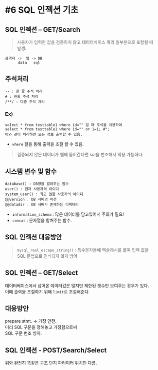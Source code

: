 #6 SQL 인젝션 기초
===================

## SQL 인젝션 – GET/Search

> 사용자가 입력한 값을 검증하지 않고 데이터베이스 쿼리 일부분으로 포함될 때 발생.  
```
공격자 ->  웹 -> DB
      data   sql
```

## 주석처리
```
-- : 한 줄 주석 처리
# : 한줄 주석 처리
/**/ : 다중 주석 처리
```

### Ex)  
```
select * from testtable1 where id="" 일 때 주석을 이용하여  
select * from testtable1 where id="" or 1=1; #";  
이와 같이 처리하면 모든 정보 출력할 수 있음.
````

* `where` 절을 통해 출력을 조절 할 수 있음.

> 검증되지 않은 데이터가 웹에 들어간다면 sql을 변조해서 악용 가능하다.

## 시스템 변수 및 함수
```
database() : DB명을 알려주는 함수  
user() : 현재 사용자의 아이디  
system_user() : 최고 권한 사용자의 아이디  
@@version : DB 서버의 버전  
@@datadir : DB 서버가 존재하는 디렉터리  
```
* `information_schema` : 많은 데이터를 담고있어서 주의가 필요/  
* `concat` : 문자열을 합쳐주는 함수.

## SQL 인젝션 대응방안

> `mysql_real_escape_string()` : 특수문자들에 백슬래시를 붙여 입력 값을 SQL 문법으로 인식되지 않게 방어

## SQL 인젝션 – GET/Select

데이터베이스에서 넘어온 데이터값은 많지만 제한된 갯수만 보여주는 경우가 있다.  
이때 출력을 조절하기 위해 `limit`로 조절해준다.

## 대응방안

prepare stmt. -> 가장 안전.  
미리 SQL 구문을 정해놓고 가정함으로써   
SQL 구문 변조 방지.  

## SQL 인젝션 - POST/Search/Select

위와 완전히 똑같은 구조 단지 파라미터 위치만 다름.
